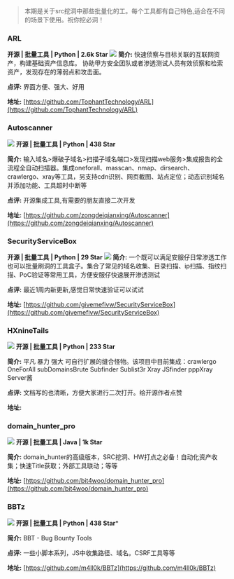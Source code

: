   

> 本期是关于src挖洞中那些批量化的工。每个工具都有自己特色,适合在不同的场景下使用。祝你挖必洞！

### ARL

**开源 | 批量工具 | Python | 2.6k Star**
![](https://cdn.nlark.com/yuque/0/2022/png/5363950/1653110901488-6a980bb0-e2ff-4525-9d6f-8e06aca1910a.png)
**简介:** 快速侦察与目标关联的互联网资产，构建基础资产信息库。 协助甲方安全团队或者渗透测试人员有效侦察和检索资产，发现存在的薄弱点和攻击面。

**点评:** 界面方便、强大、好用

**地址:** [https://github.com/TophantTechnology/ARL](https://github.com/TophantTechnology/ARL)

### Autoscanner
![](https://cdn.nlark.com/yuque/0/2022/png/5363950/1653110901463-d095eba4-1755-4fdd-bb00-adcb022552b9.png)
**开源 | 批量工具 | Python | 438 Star**

**简介:** 输入域名>爆破子域名>扫描子域名端口>发现扫描web服务>集成报告的全流程全自动扫描器。集成oneforall、masscan、nmap、dirsearch、crawlergo、xray等工具，另支持cdn识别、网页截图、站点定位；动态识别域名并添加功能、工具超时中断等

**点评:** 开源集成工具,有需要的朋友直接二次开发

**地址:** [https://github.com/zongdeiqianxing/Autoscanner](https://github.com/zongdeiqianxing/Autoscanner)

### SecurityServiceBox

**开源 | 批量工具 | Python | 29 Star**
![](https://cdn.nlark.com/yuque/0/2022/png/5363950/1653110901466-2c0a0867-5f19-4c51-a92b-318a3c515135.png)
**简介:** 一个既可以满足安服仔日常渗透工作也可以批量刷洞的工具盒子。集合了常见的域名收集、目录扫描、ip扫描、指纹扫描、PoC验证等常用工具，方便安服仔快速展开渗透测试

**点评:** 最近1周内新更新,感觉日常快速验证可以试试

**地址:** [https://github.com/givemefivw/SecurityServiceBox](https://github.com/givemefivw/SecurityServiceBox)

### HXnineTails
![](https://cdn.nlark.com/yuque/0/2022/png/5363950/1653110901435-26be657b-82f3-43fa-b1ef-96945634edad.png)
**开源 | 批量工具 | Python | 233 Star**

**简介:** 平凡 暴力 强大 可自行扩展的缝合怪物。该项目中目前集成：crawlergo OneForAll subDomainsBrute Subfinder Sublist3r Xray JSfinder pppXray Server酱

**点评:** 文档写的也清晰，方便大家进行二次打开。给开源作者点赞

**地址:**

### domain_hunter_pro
![](https://cdn.nlark.com/yuque/0/2022/png/5363950/1653110901436-bacc3589-5f15-4dc4-8018-0a27908f0c8c.png)
**开源 | 批量工具 | Java | 1k Star**

**简介:** domain_hunter的高级版本，SRC挖洞、HW打点之必备！自动化资产收集；快速Title获取；外部工具联动；等等

**地址:** [https://github.com/bit4woo/domain_hunter_pro](https://github.com/bit4woo/domain_hunter_pro)


### BBTz
![](https://cdn.nlark.com/yuque/0/2022/png/5363950/1653110902027-a04be3b5-ab0a-40f4-82ac-2abf128b1e3a.png)
**开源 | 批量工具 | Python | 438 Star***

**简介:** BBT - Bug Bounty Tools

**点评:** 一些小脚本系列，JS中收集路径、域名。CSRF工具等等

**地址:** [https://github.com/m4ll0k/BBTz](https://github.com/m4ll0k/BBTz)
